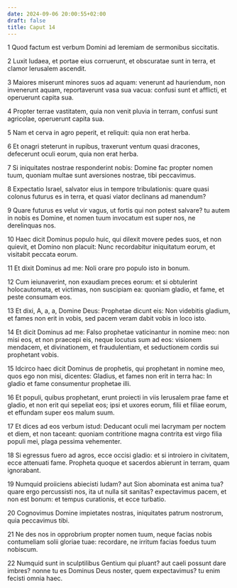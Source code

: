 ```yaml
---
date: 2024-09-06 20:00:55+02:00
draft: false
title: Caput 14
---
```





1 Quod factum est verbum Domini ad Ieremiam de sermonibus siccitatis.

2 Luxit Iudaea, et portae eius corruerunt, et obscuratae sunt in terra, et clamor Ierusalem ascendit.

3 Maiores miserunt minores suos ad aquam: venerunt ad hauriendum, non invenerunt aquam, reportaverunt vasa sua vacua: confusi sunt et afflicti, et operuerunt capita sua.

4 Propter terrae vastitatem, quia non venit pluvia in terram, confusi sunt agricolae, operuerunt capita sua.

5 Nam et cerva in agro peperit, et reliquit: quia non erat herba.

6 Et onagri steterunt in rupibus, traxerunt ventum quasi dracones, defecerunt oculi eorum, quia non erat herba.

7 Si iniquitates nostrae responderint nobis: Domine fac propter nomen tuum, quoniam multae sunt aversiones nostrae, tibi peccavimus.

8 Expectatio Israel, salvator eius in tempore tribulationis: quare quasi colonus futurus es in terra, et quasi viator declinans ad manendum?

9 Quare futurus es velut vir vagus, ut fortis qui non potest salvare? tu autem in nobis es Domine, et nomen tuum invocatum est super nos, ne derelinquas nos.

10 Haec dicit Dominus populo huic, qui dilexit movere pedes suos, et non quievit, et Domino non placuit: Nunc recordabitur iniquitatum eorum, et visitabit peccata eorum.

11 Et dixit Dominus ad me: Noli orare pro populo isto in bonum.

12 Cum ieiunaverint, non exaudiam preces eorum: et si obtulerint holocautomata, et victimas, non suscipiam ea: quoniam gladio, et fame, et peste consumam eos.

13 Et dixi, A, a, a, Domine Deus: Prophetae dicunt eis: Non videbitis gladium, et fames non erit in vobis, sed pacem veram dabit vobis in loco isto.

14 Et dicit Dominus ad me: Falso prophetae vaticinantur in nomine meo: non misi eos, et non praecepi eis, neque locutus sum ad eos: visionem mendacem, et divinationem, et fraudulentiam, et seductionem cordis sui prophetant vobis.

15 Idcirco haec dicit Dominus de prophetis, qui prophetant in nomine meo, quos ego non misi, dicentes: Gladius, et fames non erit in terra hac: In gladio et fame consumentur prophetae illi.

16 Et populi, quibus prophetant, erunt proiecti in viis Ierusalem prae fame et gladio, et non erit qui sepeliat eos; ipsi et uxores eorum, filii et filiae eorum, et effundam super eos malum suum.

17 Et dices ad eos verbum istud: Deducant oculi mei lacrymam per noctem et diem, et non taceant: quoniam contritione magna contrita est virgo filia populi mei, plaga pessima vehementer.

18 Si egressus fuero ad agros, ecce occisi gladio: et si introiero in civitatem, ecce attenuati fame. Propheta quoque et sacerdos abierunt in terram, quam ignorabant.

19 Numquid proiiciens abiecisti Iudam? aut Sion abominata est anima tua? quare ergo percussisti nos, ita ut nulla sit sanitas? expectavimus pacem, et non est bonum: et tempus curationis, et ecce turbatio.

20 Cognovimus Domine impietates nostras, iniquitates patrum nostrorum, quia peccavimus tibi.

21 Ne des nos in opprobrium propter nomen tuum, neque facias nobis contumeliam solii gloriae tuae: recordare, ne irritum facias foedus tuum nobiscum.

22 Numquid sunt in sculptilibus Gentium qui pluant? aut caeli possunt dare imbres? nonne tu es Dominus Deus noster, quem expectavimus? tu enim fecisti omnia haec.

